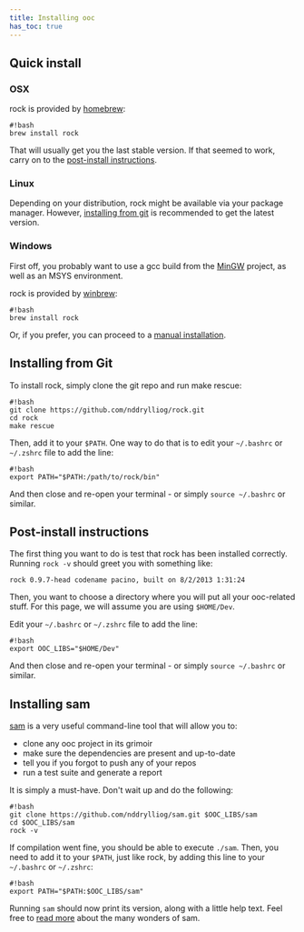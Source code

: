 ```yaml
---
title: Installing ooc
has_toc: true
---
```


## Quick install

### OSX

rock is provided by [homebrew][hb]:

[hb]: http://brew.sh/

    #!bash
    brew install rock

That will usually get you the last stable version. If that seemed
to work, carry on to the [post-install instructions](#post-install-instructions).

### Linux

Depending on your distribution, rock might be available via your package
manager. However, [installing from git](#installing-from-git) is recommended
to get the latest version.

### Windows

First off, you probably want to use a gcc build from the [MinGW][mingw]
project, as well as an MSYS environment.

rock is provided by [winbrew][wb]:

    #!bash
    brew install rock

Or, if you prefer, you can proceed to a [manual installation](#manual-installation).

[mingw]: http://mingw.org/
[wb]: https://github.com/nddrylliog/winbrew

## Installing from Git

To install rock, simply clone the git repo and run make rescue:

    #!bash
    git clone https://github.com/nddrylliog/rock.git
    cd rock
    make rescue

Then, add it to your `$PATH`. One way to do that is to edit your
`~/.bashrc` or `~/.zshrc` file to add the line:

    #!bash
    export PATH="$PATH:/path/to/rock/bin"

And then close and re-open your terminal - or simply `source ~/.bashrc`
or similar.

## Post-install instructions

The first thing you want to do is test that rock has been installed
correctly. Running `rock -v` should greet you with something like:

    rock 0.9.7-head codename pacino, built on 8/2/2013 1:31:24

Then, you want to choose a directory where you will put all your ooc-related
stuff. For this page, we will assume you are using `$HOME/Dev`.

Edit your `~/.bashrc` or `~/.zshrc` file to add the line:

    #!bash
    export OOC_LIBS="$HOME/Dev"

And then close and re-open your terminal - or simply `source ~/.bashrc`
or similar.

## Installing sam

[sam][sam] is a very useful command-line tool that will allow you to:

  * clone any ooc project in its grimoir
  * make sure the dependencies are present and up-to-date
  * tell you if you forgot to push any of your repos
  * run a test suite and generate a report

It is simply a must-have. Don't wait up and do the following:

    #!bash
    git clone https://github.com/nddrylliog/sam.git $OOC_LIBS/sam
    cd $OOC_LIBS/sam
    rock -v

If compilation went fine, you should be able to execute `./sam`. Then,
you need to add it to your `$PATH`, just like rock, by adding this line
to your `~/.bashrc` or `~/.zshrc`:

    #!bash
    export PATH="$PATH:$OOC_LIBS/sam"

Running `sam` should now print its version, along with a little help text.
Feel free to [read more][sam] about the many wonders of sam.

[sam]: /docs/tools/sam/
